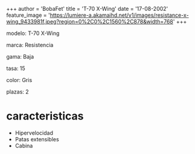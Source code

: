 +++author = 'BobaFet'title = 'T-70 X-Wing'date = '17-08-2002'feature_image = 'https://lumiere-a.akamaihd.net/v1/images/resistance-x-wing_9433981f.jpeg?region=0%2C0%2C1560%2C878&width=768'+++<!--more--> modelo: T-70 X-Wingmarca: Resistenciagama: Bajatasa: 15color: Grisplazas: 2# caracteristicas* Hipervelocidad* Patas extensibles* Cabina